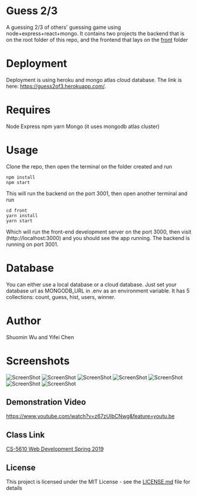 # Guess 2/3

A guessing 2/3 of others' guessing game using node+express+react+mongo.
It contains two projects the backend that is on the root folder of this repo, and the frontend that lays on the [front](./front) folder

# Deployment

Deployment is using heroku and mongo atlas cloud database. The link is here: https://guess2of3.herokuapp.com/.

# Requires

Node
Express
npm
yarn
Mongo (it uses mongodb atlas cluster)

# Usage

Clone the repo, then open the terminal on the folder created and run

```
npm install
npm start
```

This will run the backend on the port 3001, then open another terminal and run

```
cd front
yarn install
yarn start
```

Which will run the front-end development server on the port 3000, then visit (http://localhost:3000) and you should see the app running. The backend is running on port 3001.

# Database

You can either use a local database or a cloud database. Just set your database url as MONGODB_URL in .env as an environment variable. It has 5 collections: count, guess, hist, users, winner.


# Author
Shuomin Wu and Yifei Chen

# Screenshots
![ScreenShot](https://github.com/simonwux/guess/blob/master/screenshots/1.PNG)
![ScreenShot](https://github.com/simonwux/guess/blob/master/screenshots/2.PNG)
![ScreenShot](https://github.com/simonwux/guess/blob/master/screenshots/3.PNG)
![ScreenShot](https://github.com/simonwux/guess/blob/master/screenshots/4.PNG)
![ScreenShot](https://github.com/simonwux/guess/blob/master/screenshots/5.PNG)
![ScreenShot](https://github.com/simonwux/guess/blob/master/screenshots/6.PNG)
![ScreenShot](https://github.com/simonwux/guess/blob/master/screenshots/7.PNG)

## Demonstration Video
https://www.youtube.com/watch?v=z67zUIbCNwg&feature=youtu.be


## Class Link
[CS-5610 Web Development Spring 2019](http://johnguerra.co/classes/webDevelopment_spring_2019/)

## License

This project is licensed under the MIT License - see the [LICENSE.md](LICENSE.md) file for details
